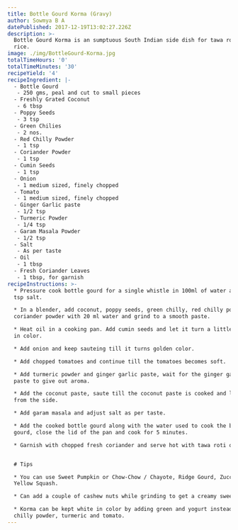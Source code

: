 ```yaml
---
title: Bottle Gourd Korma (Gravy)
author: Sowmya B A
datePublished: 2017-12-19T13:02:27.226Z
description: >-
  Bottle Gourd Korma is an sumptuous South Indian side dish for tawa roti or
  rice.
image: ./img/BottleGourd-Korma.jpg
totalTimeHours: '0'
totalTimeMinutes: '30'
recipeYield: '4'
recipeIngredient: |-
  - Bottle Gourd
   - 250 gms, peal and cut to small pieces
  - Freshly Grated Coconut
   - 6 tbsp
  - Poppy Seeds
   - 3 tsp
  - Green Chilies
   - 2 nos.
  - Red Chilly Powder
   - 1 tsp
  - Coriander Powder
   - 1 tsp
  - Cumin Seeds
   - 1 tsp
  - Onion
   - 1 medium sized, finely chopped
  - Tomato
   - 1 medium sized, finely chopped
  - Ginger Garlic paste
   - 1/2 tsp
  - Turmeric Powder
   - 1/4 tsp
  - Garam Masala Powder
   - 1/2 tsp
  - Salt
   - As per taste
  - Oil
   - 1 tbsp
  - Fresh Coriander Leaves
   - 1 tbsp, for garnish
recipeInstructions: >-
  * Pressure cook bottle gourd for a single whistle in 100ml of water and 1/2
  tsp salt.

  * In a blender, add coconut, poppy seeds, green chilly, red chilly powder,
  coriander powder with 20 ml water and grind to a smooth paste.

  * Heat oil in a cooking pan. Add cumin seeds and let it turn a little golden
  in color.

  * Add onion and keep sauteing till it turns golden color. 

  * Add chopped tomatoes and continue till the tomatoes becomes soft. 

  * Add turmeric powder and ginger garlic paste, wait for the ginger garlic
  paste to give out aroma. 

  * Add the coconut paste, saute till the coconut paste is cooked and leaves oil
  from the side. 

  * Add garam masala and adjust salt as per taste.

  * Add the cooked bottle gourd along with the water used to cook the bottle
  gourd, close the lid of the pan and cook for 5 minutes. 

  * Garnish with chopped fresh coriander and serve hot with tawa roti or rice.


  # Tips

  * You can use Sweet Pumpkin or Chow-Chow / Chayote, Ridge Gourd, Zucchini,
  Yellow Squash.

  * Can add a couple of cashew nuts while grinding to get a creamy sweet taste.

  * Korma can be kept white in color by adding green and yogurt instead of
  chilly powder, turmeric and tomato.
---
```






